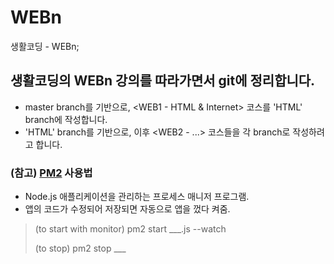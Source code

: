 # WEBn
생활코딩 - WEBn;

## 생활코딩의 WEBn 강의를 따라가면서 git에 정리합니다.
- master branch를 기반으로, <WEB1 - HTML & Internet> 코스를 'HTML' branch에 작성합니다.
- 'HTML' branch를 기반으로, 이후 <WEB2 - ...> 코스들을 각 branch로 작성하려고 합니다.


### (참고) [PM2](http://pm2.keymetrics.io/) 사용법
- Node.js 애플리케이션을 관리하는 프로세스 매니저 프로그램.
- 앱의 코드가 수정되어 저장되면 자동으로 앱을 껐다 켜줌.
> (to start with monitor)
> pm2 start ___.js --watch
> 
> (to stop)
> pm2 stop ___